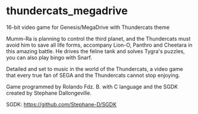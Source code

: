 # thundercats_megadrive
16-bit video game for Genesis/MegaDrive with Thundercats theme


Mumm-Ra is planning to control the third planet, and the Thundercats must avoid him to save all life forms, accompany Lion-O, Panthro and Cheetara in this amazing battle. He drives the feline tank and solves Tygra's puzzles, you can also play bingo with Snarf.

Detailed and set to music in the world of the Thundercats, a video game that every true fan of SEGA and the Thundercats cannot stop enjoying.

Game programmed by Rolando Fdz. B. with C language and the SGDK created by Stephane Dallongeville.

SGDK: https://github.com/Stephane-D/SGDK


